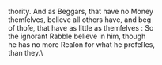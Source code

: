 thority.  And as Beggars, that have no Money\
themſelves, believe all others have, and beg\
of thoſe, that have as little as themſelves : So\
the ignorant Rabble believe in him, though\
he has no more Reaſon for what he profeſſes,\
than they.\
